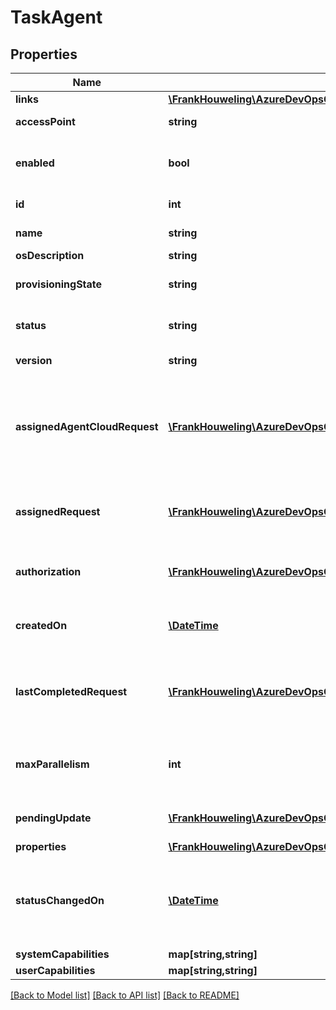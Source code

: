 # TaskAgent

## Properties
Name | Type | Description | Notes
------------ | ------------- | ------------- | -------------
**links** | [**\FrankHouweling\AzureDevOpsClient\DistributedTask\Model\ReferenceLinks**](ReferenceLinks.md) |  | [optional] 
**accessPoint** | **string** | This agent&#39;s access point. | [optional] 
**enabled** | **bool** | Whether or not this agent should run jobs. | [optional] 
**id** | **int** | Identifier of the agent. | [optional] 
**name** | **string** | Name of the agent. | [optional] 
**osDescription** | **string** | Agent OS. | [optional] 
**provisioningState** | **string** | Provisioning state of this agent. | [optional] 
**status** | **string** | Whether or not the agent is online. | [optional] 
**version** | **string** | Agent version. | [optional] 
**assignedAgentCloudRequest** | [**\FrankHouweling\AzureDevOpsClient\DistributedTask\Model\TaskAgentCloudRequest**](TaskAgentCloudRequest.md) | The agent cloud request that&#39;s currently associated with this agent. | [optional] 
**assignedRequest** | [**\FrankHouweling\AzureDevOpsClient\DistributedTask\Model\TaskAgentJobRequest**](TaskAgentJobRequest.md) | The request which is currently assigned to this agent. | [optional] 
**authorization** | [**\FrankHouweling\AzureDevOpsClient\DistributedTask\Model\TaskAgentAuthorization**](TaskAgentAuthorization.md) | Authorization information for this agent. | [optional] 
**createdOn** | [**\DateTime**](\DateTime.md) | Date on which this agent was created. | [optional] 
**lastCompletedRequest** | [**\FrankHouweling\AzureDevOpsClient\DistributedTask\Model\TaskAgentJobRequest**](TaskAgentJobRequest.md) | The last request which was completed by this agent. | [optional] 
**maxParallelism** | **int** | Maximum job parallelism allowed for this agent. | [optional] 
**pendingUpdate** | [**\FrankHouweling\AzureDevOpsClient\DistributedTask\Model\TaskAgentUpdate**](TaskAgentUpdate.md) | Pending update for this agent. | [optional] 
**properties** | [**\FrankHouweling\AzureDevOpsClient\DistributedTask\Model\PropertiesCollection**](PropertiesCollection.md) |  | [optional] 
**statusChangedOn** | [**\DateTime**](\DateTime.md) | Date on which the last connectivity status change occurred. | [optional] 
**systemCapabilities** | **map[string,string]** |  | [optional] 
**userCapabilities** | **map[string,string]** |  | [optional] 

[[Back to Model list]](../README.md#documentation-for-models) [[Back to API list]](../README.md#documentation-for-api-endpoints) [[Back to README]](../README.md)


